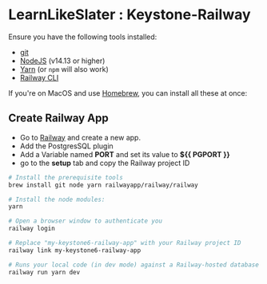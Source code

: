 # LearnLikeSlater : Keystone-Railway

Ensure you have the following tools installed:

* [git](https://git-scm.com/downloads)
* [NodeJS](https://nodejs.org/en/download) (v14.13 or higher)
* [Yarn](https://classic.yarnpkg.com/en/docs/install) (or `npm` will also work)
* [Railway CLI](https://docs.railway.app/develop/cli)

If you're on MacOS and use [Homebrew](https://brew.sh), you can install all these at once:

## Create Railway App

* Go to [Railway](https://railway.app/) and create a new app.
* Add the PostgresSQL plugin
* Add a Variable named **PORT** and set its value to **${{ PGPORT }}**
* go to the **setup** tab and copy the Railway project ID

```sh
# Install the prerequisite tools
brew install git node yarn railwayapp/railway/railway

# Install the node modules:
yarn

# Open a browser window to authenticate you
railway login

# Replace "my-keystone6-railway-app" with your Railway project ID
railway link my-keystone6-railway-app

# Runs your local code (in dev mode) against a Railway-hosted database
railway run yarn dev
```
